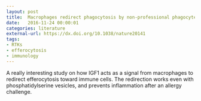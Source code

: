 ```yaml
---
layout: post
title:  Macrophages redirect phagocytosis by non-professional phagocytes and influence inflammation
date:   2016-11-24 00:00:01
categories: literature
external-url: https://dx.doi.org/10.1038/nature20141
tags:
- RTKs
- efferocytosis
- immunology
---
```


A really interesting study on how IGF1 acts as a signal from macrophages to redirect efferocytosis toward immune cells. The redirection works even with phosphatidylserine vesicles, and prevents inflammation after an allergy challenge.
